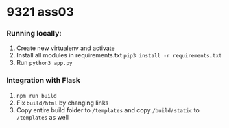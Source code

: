 # 9321 ass03
### Running locally:
1. Create new virtualenv and activate
2. Install all modules in requirements.txt ```pip3 install -r requirements.txt```
3. Run ```python3 app.py```

### Integration with Flask
1. ```npm run build```
2. Fix ```build/html``` by changing links
3. Copy entire build folder to ```/templates``` and copy ```/build/static``` to ```/templates``` as well
